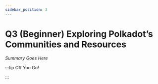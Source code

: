 ```yaml
---
sidebar_position: 3
---
```


# Q3 (Beginner) Exploring Polkadot’s Communities and Resources

_Summary Goes Here_

:::tip Off You Go!

<QuestButton text="Happy Questing" link='' />

:::

